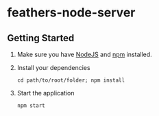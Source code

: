 # feathers-node-server

## Getting Started

1. Make sure you have [NodeJS](https://nodejs.org/) and [npm](https://www.npmjs.com/) installed.
2. Install your dependencies

    ```
    cd path/to/root/folder; npm install
    ```

3. Start the application

    ```
    npm start
    ```